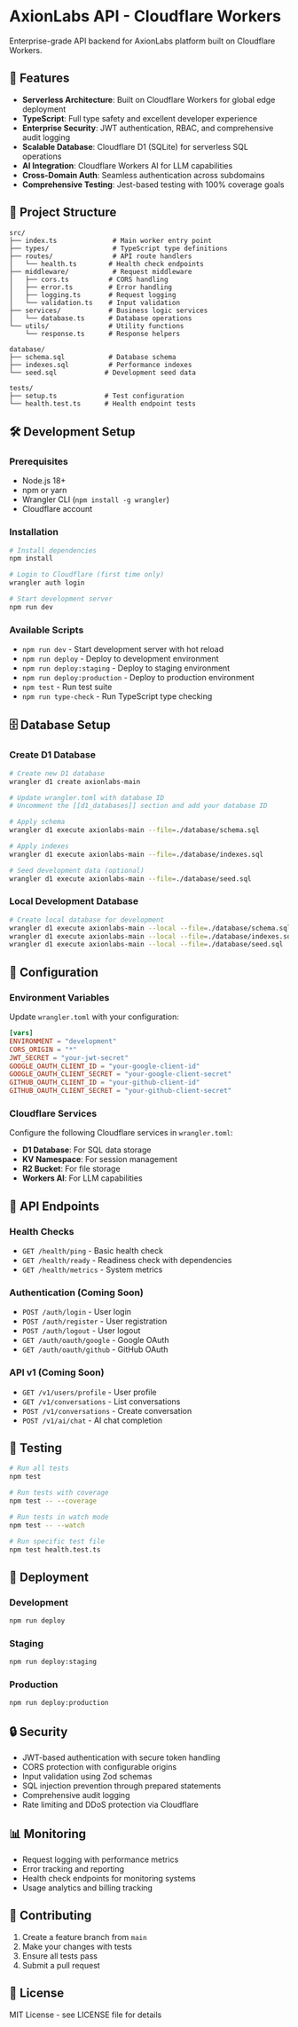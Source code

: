 # AxionLabs API - Cloudflare Workers

Enterprise-grade API backend for AxionLabs platform built on Cloudflare Workers.

## 🚀 Features

- **Serverless Architecture**: Built on Cloudflare Workers for global edge deployment
- **TypeScript**: Full type safety and excellent developer experience
- **Enterprise Security**: JWT authentication, RBAC, and comprehensive audit logging
- **Scalable Database**: Cloudflare D1 (SQLite) for serverless SQL operations
- **AI Integration**: Cloudflare Workers AI for LLM capabilities
- **Cross-Domain Auth**: Seamless authentication across subdomains
- **Comprehensive Testing**: Jest-based testing with 100% coverage goals

## 📁 Project Structure

```
src/
├── index.ts              # Main worker entry point
├── types/                # TypeScript type definitions
├── routes/               # API route handlers
│   └── health.ts        # Health check endpoints
├── middleware/           # Request middleware
│   ├── cors.ts          # CORS handling
│   ├── error.ts         # Error handling
│   ├── logging.ts       # Request logging
│   └── validation.ts    # Input validation
├── services/            # Business logic services
│   └── database.ts      # Database operations
└── utils/               # Utility functions
    └── response.ts      # Response helpers

database/
├── schema.sql           # Database schema
├── indexes.sql          # Performance indexes
└── seed.sql            # Development seed data

tests/
├── setup.ts            # Test configuration
└── health.test.ts      # Health endpoint tests
```

## 🛠️ Development Setup

### Prerequisites

- Node.js 18+
- npm or yarn
- Wrangler CLI (`npm install -g wrangler`)
- Cloudflare account

### Installation

```bash
# Install dependencies
npm install

# Login to Cloudflare (first time only)
wrangler auth login

# Start development server
npm run dev
```

### Available Scripts

- `npm run dev` - Start development server with hot reload
- `npm run deploy` - Deploy to development environment
- `npm run deploy:staging` - Deploy to staging environment  
- `npm run deploy:production` - Deploy to production environment
- `npm test` - Run test suite
- `npm run type-check` - Run TypeScript type checking

## 🗄️ Database Setup

### Create D1 Database

```bash
# Create new D1 database
wrangler d1 create axionlabs-main

# Update wrangler.toml with database ID
# Uncomment the [[d1_databases]] section and add your database ID

# Apply schema
wrangler d1 execute axionlabs-main --file=./database/schema.sql

# Apply indexes
wrangler d1 execute axionlabs-main --file=./database/indexes.sql

# Seed development data (optional)
wrangler d1 execute axionlabs-main --file=./database/seed.sql
```

### Local Development Database

```bash
# Create local database for development
wrangler d1 execute axionlabs-main --local --file=./database/schema.sql
wrangler d1 execute axionlabs-main --local --file=./database/indexes.sql
wrangler d1 execute axionlabs-main --local --file=./database/seed.sql
```

## 🔧 Configuration

### Environment Variables

Update `wrangler.toml` with your configuration:

```toml
[vars]
ENVIRONMENT = "development"
CORS_ORIGIN = "*"
JWT_SECRET = "your-jwt-secret"
GOOGLE_OAUTH_CLIENT_ID = "your-google-client-id"
GOOGLE_OAUTH_CLIENT_SECRET = "your-google-client-secret"
GITHUB_OAUTH_CLIENT_ID = "your-github-client-id"
GITHUB_OAUTH_CLIENT_SECRET = "your-github-client-secret"
```

### Cloudflare Services

Configure the following Cloudflare services in `wrangler.toml`:

- **D1 Database**: For SQL data storage
- **KV Namespace**: For session management
- **R2 Bucket**: For file storage
- **Workers AI**: For LLM capabilities

## 📡 API Endpoints

### Health Checks
- `GET /health/ping` - Basic health check
- `GET /health/ready` - Readiness check with dependencies
- `GET /health/metrics` - System metrics

### Authentication (Coming Soon)
- `POST /auth/login` - User login
- `POST /auth/register` - User registration
- `POST /auth/logout` - User logout
- `GET /auth/oauth/google` - Google OAuth
- `GET /auth/oauth/github` - GitHub OAuth

### API v1 (Coming Soon)
- `GET /v1/users/profile` - User profile
- `GET /v1/conversations` - List conversations
- `POST /v1/conversations` - Create conversation
- `POST /v1/ai/chat` - AI chat completion

## 🧪 Testing

```bash
# Run all tests
npm test

# Run tests with coverage
npm test -- --coverage

# Run tests in watch mode
npm test -- --watch

# Run specific test file
npm test health.test.ts
```

## 🚀 Deployment

### Development
```bash
npm run deploy
```

### Staging
```bash
npm run deploy:staging
```

### Production
```bash
npm run deploy:production
```

## 🔒 Security

- JWT-based authentication with secure token handling
- CORS protection with configurable origins
- Input validation using Zod schemas
- SQL injection prevention through prepared statements
- Comprehensive audit logging
- Rate limiting and DDoS protection via Cloudflare

## 📊 Monitoring

- Request logging with performance metrics
- Error tracking and reporting
- Health check endpoints for monitoring systems
- Usage analytics and billing tracking

## 🤝 Contributing

1. Create a feature branch from `main`
2. Make your changes with tests
3. Ensure all tests pass
4. Submit a pull request

## 📄 License

MIT License - see LICENSE file for details